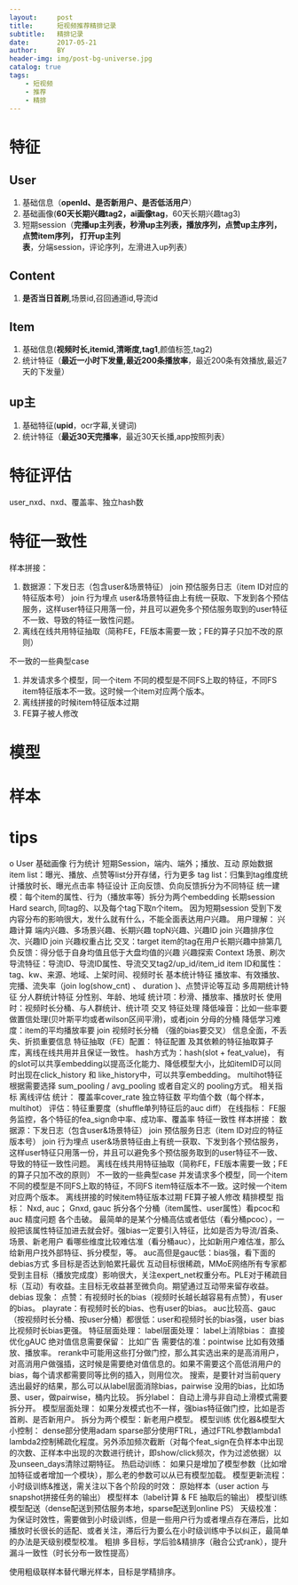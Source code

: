 ```yaml
---
layout:     post
title:      短视频推荐精排记录
subtitle:   精排记录
date:       2017-05-21
author:     BY
header-img: img/post-bg-universe.jpg
catalog: true
tags:
    - 短视频
    - 推荐
    - 精排
---
```


# 特征

## User
1. 基础信息（**openId、是否新用户、是否低活用户**）
2. 基础画像(**60天长期兴趣tag2，ai画像tag**，60天长期兴趣tag3)
3. 短期session（**完播up主列表，秒滑up主列表，播放序列，点赞up主序列，点赞item序列， 打开up主列表**，分端session，评论序列，左滑进入up列表）

## Content
1. **是否当日首刷**,场景id,召回通道id,导流id

## Item
1. 基础信息(**视频时长,itemid,清晰度,tag1**,颜值标签,tag2)
2. 统计特征（**最近一小时下发量,最近200条播放率**，最近200条有效播放,最近7天的下发量）

## up主
1. 基础特征(**upid**，ocr字幕,关键词)
2. 统计特征（**最近30天完播率**，最近30天长播,app按照列表）


# 特征评估

user_nxd、nxd、覆盖率、独立hash数

# 特征一致性

样本拼接：
1. 数据源：下发日志（包含user&场景特征） join 预估服务日志（item ID对应的特征版本号） join 行为埋点
user&场景特征由上有统一获取、下发到各个预估服务，这样user特征只用落一份，并且可以避免多个预估服务取到的user特征不一致、导致的特征一致性问题。
2. 离线在线共用特征抽取（简称FE，FE版本需要一致；FE的算子只加不改的原则）

不一致的一些典型case
1. 并发请求多个模型，同一个item 不同的模型是不同FS上取的特征，不同FS item特征版本不一致。这时候一个item对应两个版本。
2. 离线拼接的时候item特征版本过期
3. FE算子被人修改

# 模型


# 样本

# tips



o
User
基础画像
行为统计
短期Session，端内、端外；播放、互动
原始数据
item list：曝光、播放、点赞等list分开存储，行为更多
tag list：归集到tag维度统计播放时长、曝光点击率
特征设计
正向反馈、负向反馈拆分为不同特征
统一建模：每个item的属性、行为（播放率等）拆分为两个embedding
长期session
Hard search, 同tag的、以及每个tag下取n个item。
因为短期session 受到下发内容分布的影响很大，发什么就有什么，不能全面表达用户兴趣。
用户理解：
兴趣计算
端内兴趣、多场景兴趣、长期兴趣
topN兴趣、兴趣ID join 兴趣排序位次、兴趣ID join 兴趣权重占比
交叉：target item的tag在用户长期兴趣中排第几
负反馈：得分低于自身均值且低于大盘均值的兴趣
兴趣探索
Context
场景、刷次
导流特征：导流ID、导流ID属性、导流交叉tag2/up_id/item_id
item
ID和属性：tag、kw、来源、地域、上架时间、视频时长
基本统计特征
播放率、有效播放、完播、流失率（join log(show_cnt) 、 duration )、点赞评论等互动
多周期统计特征
分人群统计特征
分性别、年龄、地域
统计项：秒滑、播放率、播放时长
使用时：视频时长分桶、与人群统计、统计项 交叉
特征处理
降低噪音：比如一些率要做置信处理(贝叶斯平均或者wilson区间平滑)，或者join 分母的分桶
降低学习难度：item的平均播放率要 join 视频时长分桶 （强的bias要交叉）
信息全面，不丢失、折损重要信息
特征抽取（FE）配置：
特征配置 及其依赖的特征抽取算子库，离线在线共用并且保证一致性。
hash方式为：hash(slot + feat_value)， 有的slot可以共享embedding以提高泛化能力、降低模型大小，比如itemID可以同时出现在click_history 和 like_history中，可以共享embedding。
multihot特征 根据需要选择 sum_pooling / avg_pooling 或者自定义的 pooling方式。
相关指标
离线评估
统计：
覆盖率cover_rate
独立特征数
平均值个数（每个样本，multihot）
评估：特征重要度（shuffle单列特征后的auc diff）
在线指标：
FE服务监控，各个特征的fea_sign命中率、成功率、覆盖率
特征一致性
样本拼接：
数据源：下发日志（包含user&场景特征） join 预估服务日志（item ID对应的特征版本号） join 行为埋点
user&场景特征由上有统一获取、下发到各个预估服务，这样user特征只用落一份，并且可以避免多个预估服务取到的user特征不一致、导致的特征一致性问题。
离线在线共用特征抽取（简称FE，FE版本需要一致；FE的算子只加不改的原则）
不一致的一些典型case
并发请求多个模型，同一个item 不同的模型是不同FS上取的特征，不同FS item特征版本不一致。这时候一个item对应两个版本。
离线拼接的时候item特征版本过期
FE算子被人修改
精排模型
指标：
Nxd, auc； Gnxd, gauc
拆分各个分桶（item属性、user属性）看pcoc和auc
精度问题
各个击破。
最简单的是某个分桶高估或者低估（看分桶pcoc），一般把该属性特征加进去就会好。强bias一定要引入特征，比如是否为导流/首条、场景、新老用户
看哪些维度比较难估准（看分桶auc），比如新用户难估准，那么给新用户找外部特征、拆分模型，等。
auc高但是gauc低：bias强，看下面的debias方式
多目标是否达到帕累托最优
互动目标很稀疏，MMoE网络所有专家都受到主目标（播放完成度）影响很大，关注expert_net权重分布。PLE对于稀疏目标（互动）有收益。主目标无收益甚至微负向。期望通过互动带来留存收益。
debias
现象：
点赞：有视频时长的bias（视频时长越长越容易有点赞），有user的bias。
playrate：有视频时长的bias、也有user的bias。
auc比较高、gauc（按视频时长分桶、按user分桶）都很低：user和视频时长的bias强，user bias比视频时长bias更强。
特征层面处理：
label层面处理：
label上消除bias： 直接优化gAUC
绝对值信息需要保留：
比如广告 需要估的准：pointwise
比如有效播放、播放率。 rerank中可能用这些打分做门控，那么其实选出来的是高消用户，对高消用户做强插，这时候是需要绝对值信息的。如果不需要这个高低消用户的bias，每个请求都需要同等比例的插入，则用位次。
搜索，是要针对当前query 选出最好的结果，那么可以从label层面消除bias，pairwise
没用的bias，比如场景、user，做pairwise，桶内比较。
拆分label：
自动上滑与非自动上滑模式需要拆分开。
模型层面处理：
如果分发模式也不一样，强bias特征做门控，比如是否首刷、是否新用户。
拆分为两个模型：新老用户模型。
模型训练
优化器&模型大小控制：
dense部分使用adam
sparse部分使用FTRL，通过FTRL参数lambda1 lambda2控制稀疏化程度。另外添加频次截断（对每个feat_sign在负样本中出现的次数、正样本中出现的次数进行统计，即show/click频次，作为过滤依据）以及unseen_days清除过期特征。
热启动训练：
如果只是增加了模型参数（比如增加特征或者增加一个模块），那么老的参数可以从已有模型加载。
模型更新流程：
小时级训练&推送，需关注以下各个阶段的时效：
原始样本（user action 与 snapshot拼接任务的输出）
模型样本（label计算 & FE 抽取后的输出）
模型训练
模型配送（dense配送到预估服务本地，sparse配送到online PS）
天级校准：
为保证时效性，需要做到小时级训练，但是一些用户行为或者埋点存在滞后，比如播放时长很长的适配、或者关注，滞后行为要么在小时级训练中予以纠正，最简单的办法是天级别模型校准。
粗排
多目标，学后验&精排序（融合公式rank），提升漏斗一致性（时长分布一致性提高）

使用粗级联样本替代曝光样本，目标是学精排序。
